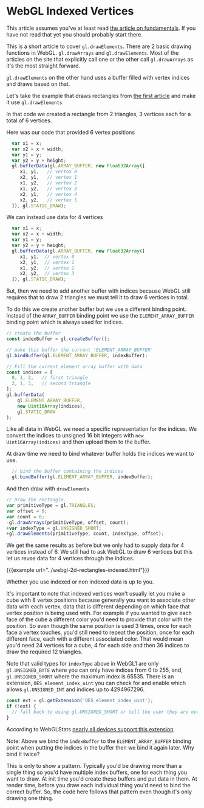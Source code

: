 # WebGL Indexed Vertices

This article assumes you've at least read
[the article on fundamentals](webgl-fundamentals.html). If
you have not read that yet you should probably start there.

This is a short article to cover `gl.drawElements`. There are 2
basic drawing functions in WebGL. `gl.drawArrays` and `gl.drawElements`.
Most of the articles on the site that explicitly call one or the other
call `gl.drawArrays` as it's the most straight forward.

`gl.drawElements` on the other hand uses a buffer filled with
vertex indices and draws based on that.

Let's take the example that draws rectangles from
[the first article](webgl-fundamentals.html) and make it use
`gl.drawElements`

In that code we created a rectangle from 2 triangles, 3 vertices
each for a total of 6 vertices. 

Here was our code that provided 6 vertex positions

```js
  var x1 = x;
  var x2 = x + width;
  var y1 = y;
  var y2 = y + height;
  gl.bufferData(gl.ARRAY_BUFFER, new Float32Array([
     x1, y1,   // vertex 0
     x2, y1,   // vertex 1
     x1, y2,   // vertex 2
     x1, y2,   // vertex 3
     x2, y1,   // vertex 4
     x2, y2,   // vertex 5
  ]), gl.STATIC_DRAW);
```

We can instead use data for 4 vertices

```js
  var x1 = x;
  var x2 = x + width;
  var y1 = y;
  var y2 = y + height;
  gl.bufferData(gl.ARRAY_BUFFER, new Float32Array([
     x1, y1,  // vertex 0
     x2, y1,  // vertex 1
     x1, y2,  // vertex 2
     x2, y2,  // vertex 3
  ]), gl.STATIC_DRAW);
```

But, then we need to add another buffer with indices because WebGL still
requires that to draw 2 triangles we must tell it to draw 6 vertices in total.

To do this we create another buffer but we use a different binding point.
Instead of the `ARRAY_BUFFER` binding point we use the `ELEMENT_ARRAY_BUFFER`
binding point which is always used for indices.

```js
// create the buffer
const indexBuffer = gl.createBuffer();

// make this buffer the current 'ELEMENT_ARRAY_BUFFER'
gl.bindBuffer(gl.ELEMENT_ARRAY_BUFFER, indexBuffer);

// Fill the current element array buffer with data
const indices = [
  0, 1, 2,   // first triangle
  2, 1, 3,   // second triangle
];
gl.bufferData(
    gl.ELEMENT_ARRAY_BUFFER,
    new Uint16Array(indices),
    gl.STATIC_DRAW
);
```

Like all data in WebGL we need a specific representation for the 
indices. We convert the indices to unsigned 16 bit integers with
`new Uint16Array(indices)` and then upload them to the buffer.

At draw time we need to bind whatever buffer holds the indices we
want to use.

```js
  // bind the buffer containing the indices
  gl.bindBuffer(gl.ELEMENT_ARRAY_BUFFER, indexBuffer);
```

And then draw with `drawElements`

```js
// Draw the rectangle.
var primitiveType = gl.TRIANGLES;
var offset = 0;
var count = 6;
-gl.drawArrays(primitiveType, offset, count);
+var indexType = gl.UNSIGNED_SHORT;
+gl.drawElements(primitiveType, count, indexType, offset);
```

We get the same results as before but we only had to supply data for 4
vertices instead of 6. We still had to ask WebGL to draw 6 vertices but this let
us reuse data for 4 vertices through the indices.

{{{example url="../webgl-2d-rectangles-indexed.html"}}}

Whether you use indexed or non indexed data is up to you.

It's important to note that indexed vertices won't usually let you make a cube
with 8 vertex positions because generally you want to associate other data with
each vertex, data that is different depending on which face that vertex position 
is being used with. For example if you wanted to give each face of the cube a different
color you'd need to provide that color with the position. So even though the
same position is used 3 times, once for each face a vertex touches, you'd still
need to repeat the position, once for each different face, each with a different
associated color. That would mean you'd need 24 vertices for a cube, 4 for each
side and then 36 indices to draw the required 12 triangles.

Note that valid types for `indexType` above in WebGL1 are only `gl.UNSIGNED_BYTE`
where you can only have indices from 0 to 255, and, `gl.UNSIGNED_SHORT` where
the maximum index is 65535. There is an extension, `OES_element_index_uint` you can
check for and enable which allows `gl.UNSIGNED_INT` and indices up to 4294967296.

```js
const ext = gl.getExtension('OES_element_index_uint');
if (!ext) {
  // fall back to using gl.UNSIGNED_SHORT or tell the user they are out of luck
}
```

According to WebGLStats [nearly all devices support this extension](https://webglstats.com/webgl/extension/OES_element_index_uint).

<div class="webgl_bottombar">
<p>
Note: Above we bind the <code>indexBuffer</code> to the <code>ELEMENT_ARRAY_BUFFER</code> binding point when
putting the indices in the buffer then we bind it again later. Why bind it twice?
</p>
<p>
This is only to show a pattern.
Typically you'd be drawing more than a single thing so you'd have multiple
index buffers, one for each thing you want to draw. At init time you'd create
these buffers and put data in them. At render time, before you draw each individual
thing you'd need to bind the correct buffer. So, the code here follows that pattern
even though it's only drawing one thing.
</p>
</div>
